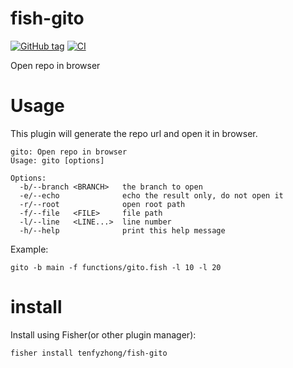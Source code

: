 # fish-gito
[![GitHub tag](https://img.shields.io/github/tag/tenfyzhong/fish-gito.svg)](https://github.com/tenfyzhong/fish-gito/tags)
[![CI](https://github.com/tenfyzhong/fish-gito/actions/workflows/test.yml/badge.svg)](https://github.com/tenfyzhong/fish-gito/actions/workflows/test.yml)

Open repo  in browser

# Usage
This plugin will generate the repo url and open it in browser. 

```
gito: Open repo in browser
Usage: gito [options]

Options:
  -b/--branch <BRANCH>   the branch to open
  -e/--echo              echo the result only, do not open it
  -r/--root              open root path
  -f/--file   <FILE>     file path
  -l/--line   <LINE...>  line number
  -h/--help              print this help message
```

Example:
```
gito -b main -f functions/gito.fish -l 10 -l 20
```

# install 
Install using Fisher(or other plugin manager):
```
fisher install tenfyzhong/fish-gito
```
